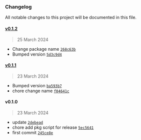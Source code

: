 ### Changelog

All notable changes to this project will be documented in this file. 

#### [v0.1.2](https://github.com/zumerlab/zumerbox-scss-lint/compare/v0.1.1...v0.1.2)

> 25 March 2024

- Change package name [`268c63b`](https://github.com/zumerlab/zumerbox-scss-lint/commit/268c63b88e3aa4021fe72fc7dca22e7a1c0e644d)
- Bumped version [`5d3c9d4`](https://github.com/zumerlab/zumerbox-scss-lint/commit/5d3c9d41c22e6c5576b651182aab2264a314ea4b)

#### [v0.1.1](https://github.com/zumerlab/zumerbox-scss-lint/compare/v0.1.0...v0.1.1)

> 23 March 2024

- Bumped version [`ba593b7`](https://github.com/zumerlab/zumerbox-scss-lint/commit/ba593b762d3c8c55aec307904442eb9652737af8)
- chore change name [`f04641c`](https://github.com/zumerlab/zumerbox-scss-lint/commit/f04641c9795a69984e3a87d934264b9e149defe6)

#### v0.1.0

> 23 March 2024

- update [`2debead`](https://github.com/zumerlab/zumerbox-scss-lint/commit/2debeadefcf28a8bfb2c473329212b8ef09cb957)
- chore add pkg script for release [`5ec5641`](https://github.com/zumerlab/zumerbox-scss-lint/commit/5ec5641ca4e489d09c18da32fa7b85edec9fca53)
- first commit [`245ce8e`](https://github.com/zumerlab/zumerbox-scss-lint/commit/245ce8edd205e811cad5d23ae34b9d0f234f1cb9)
